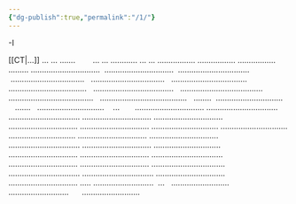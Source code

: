 ```yaml
---
{"dg-publish":true,"permalink":"/1/"}
---
```


-I

[[СТ\|...]]
... ...
.......        ... ...
............ ... ...
.................
.................
.................  .........
...............................
 ...............................
 ................................
 .................................
  .................................
  ..................................
  ...................................
  ....................................
  .....................................
  ......................................
  .......................................
  ........  ..............................
   .......   ..............................
   ...       ...............................
................................
................................
...............................
...............................
...............................
...............................
..............................
..............................
..............................
...............................
...............................
................................
...............................
..............................
...............................
...............................
................................
...............................
...............................
.................................
................................
................................
...............................
...............................
..... ...........................
 ...   ..........................
    ...........................
     ..........................